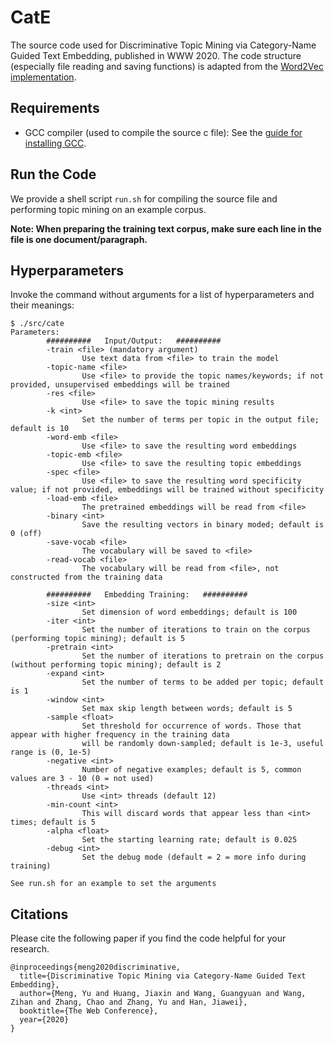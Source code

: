 # CatE

The source code used for Discriminative Topic Mining via Category-Name Guided Text Embedding, published in WWW 2020. The code structure (especially file reading and saving functions) is adapted from the [Word2Vec implementation](https://github.com/tmikolov/word2vec).

## Requirements

* GCC compiler (used to compile the source c file): See the [guide for installing GCC](https://gcc.gnu.org/wiki/InstallingGCC).

## Run the Code

We provide a shell script ``run.sh`` for compiling the source file and performing topic mining on an example corpus.

**Note: When preparing the training text corpus, make sure each line in the file is one document/paragraph.**

## Hyperparameters

Invoke the command without arguments for a list of hyperparameters and their meanings:
```
$ ./src/cate
Parameters:
        ##########   Input/Output:   ##########
        -train <file> (mandatory argument)
                Use text data from <file> to train the model
        -topic-name <file>
                Use <file> to provide the topic names/keywords; if not provided, unsupervised embeddings will be trained
        -res <file>
                Use <file> to save the topic mining results
        -k <int>
                Set the number of terms per topic in the output file; default is 10
        -word-emb <file>
                Use <file> to save the resulting word embeddings
        -topic-emb <file>
                Use <file> to save the resulting topic embeddings
        -spec <file>
                Use <file> to save the resulting word specificity value; if not provided, embeddings will be trained without specificity
        -load-emb <file>
                The pretrained embeddings will be read from <file>
        -binary <int>
                Save the resulting vectors in binary moded; default is 0 (off)
        -save-vocab <file>
                The vocabulary will be saved to <file>
        -read-vocab <file>
                The vocabulary will be read from <file>, not constructed from the training data

        ##########   Embedding Training:   ##########
        -size <int>
                Set dimension of word embeddings; default is 100
        -iter <int>
                Set the number of iterations to train on the corpus (performing topic mining); default is 5
        -pretrain <int>
                Set the number of iterations to pretrain on the corpus (without performing topic mining); default is 2
        -expand <int>
                Set the number of terms to be added per topic; default is 1
        -window <int>
                Set max skip length between words; default is 5
        -sample <float>
                Set threshold for occurrence of words. Those that appear with higher frequency in the training data
                will be randomly down-sampled; default is 1e-3, useful range is (0, 1e-5)
        -negative <int>
                Number of negative examples; default is 5, common values are 3 - 10 (0 = not used)
        -threads <int>
                Use <int> threads (default 12)
        -min-count <int>
                This will discard words that appear less than <int> times; default is 5
        -alpha <float>
                Set the starting learning rate; default is 0.025
        -debug <int>
                Set the debug mode (default = 2 = more info during training)

See run.sh for an example to set the arguments
```

## Citations

Please cite the following paper if you find the code helpful for your research.
```
@inproceedings{meng2020discriminative,
  title={Discriminative Topic Mining via Category-Name Guided Text Embedding},
  author={Meng, Yu and Huang, Jiaxin and Wang, Guangyuan and Wang, Zihan and Zhang, Chao and Zhang, Yu and Han, Jiawei},
  booktitle={The Web Conference},
  year={2020}
}
```
